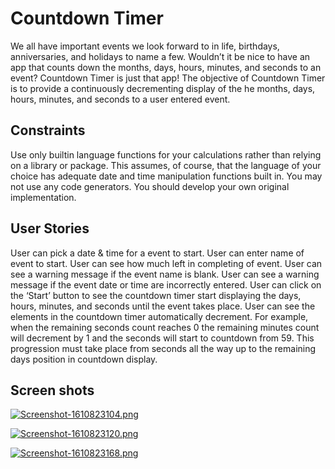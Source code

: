 # Countdown Timer
We all have important events we look forward to in life, birthdays, anniversaries, and holidays to name a few. Wouldn’t it be nice to have an app that counts down the months, days, hours, minutes, and seconds to an event? Countdown Timer is just that app!
The objective of Countdown Timer is to provide a continuously decrementing display of the he months, days, hours, minutes, and seconds to a user entered event.

## Constraints
Use only builtin language functions for your calculations rather than relying on a library or package. This assumes, of course, that the language of your choice has adequate date and time manipulation functions built in.
You may not use any code generators. You should develop your own original implementation.

## User Stories
User can pick a date & time for a event to start.
User can enter name of event to start.
User can see how much left in completing of event.
User can see a warning message if the event name is blank.
User can see a warning message if the event date or time are incorrectly entered.
User can click on the ‘Start’ button to see the countdown timer start displaying the days, hours, minutes, and seconds until the event takes place.
User can see the elements in the countdown timer automatically decrement. For example, when the remaining seconds count reaches 0 the remaining minutes count will decrement by 1 and the seconds will start to countdown from 59. This progression must take place from seconds all the way up to the remaining days position in countdown display.

## Screen shots

[![Screenshot-1610823104.png](https://i.postimg.cc/CLB2rNs7/Screenshot-1610823104.png)](https://postimg.cc/Mvwtv14f)

[![Screenshot-1610823120.png](https://i.postimg.cc/sgJb52cC/Screenshot-1610823120.png)](https://postimg.cc/FY7P4N8T)

[![Screenshot-1610823168.png](https://i.postimg.cc/GhCMzC9L/Screenshot-1610823168.png)](https://postimg.cc/hh2bPN96)
